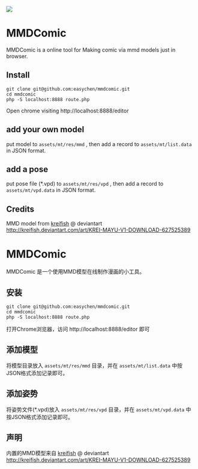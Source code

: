 ![](http://ww4.sinaimg.cn/large/40dfde6fgw1f6sbbyd3u9j20jg0b4tah.jpg)

# MMDComic 

MMDComic is a online tool for Making comic via mmd models just in browser. 

## Install

```
git clone git@github.com:easychen/mmdcomic.git
cd mmdcomic
php -S localhost:8888 route.php
```

Open chrome visiting http://localhost:8888/editor 

## add your own model

put model to `assets/mt/res/mmd` , then add a record to `assets/mt/list.data` in JSON format.

## add a pose

put pose file (*.vpd) to `assets/mt/res/vpd` , then add a record to `assets/mt/vpd.data` in JSON format.


## Credits

MMD model from [kreifish](http://kreifish.deviantart.com/art/KREI-MAYU-V1-DOWNLOAD-627525389) @ deviantart 
http://kreifish.deviantart.com/art/KREI-MAYU-V1-DOWNLOAD-627525389


# MMDComic 

MMDComic 是一个使用MMD模型在线制作漫画的小工具。 

## 安装

```
git clone git@github.com:easychen/mmdcomic.git
cd mmdcomic
php -S localhost:8888 route.php
```

打开Chrome浏览器，访问 http://localhost:8888/editor 即可

## 添加模型

将模型目录放入 `assets/mt/res/mmd` 目录，并在 `assets/mt/list.data` 中按JSON格式添加记录即可。

## 添加姿势

将姿势文件(*.vpd)放入 `assets/mt/res/vpd` 目录，并在 `assets/mt/vpd.data` 中按JSON格式添加记录即可。



## 声明

内置的MMD模型来自 [kreifish](http://kreifish.deviantart.com/art/KREI-MAYU-V1-DOWNLOAD-627525389) @ deviantart 
http://kreifish.deviantart.com/art/KREI-MAYU-V1-DOWNLOAD-627525389